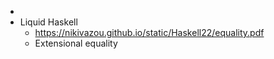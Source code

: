 -
- Liquid Haskell
	- https://nikivazou.github.io/static/Haskell22/equality.pdf
	- Extensional equality